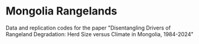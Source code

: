 # Mongolia Rangelands
Data and replication codes for the paper "Disentangling Drivers of Rangeland Degradation:  Herd Size versus Climate in Mongolia, 1984-2024"
